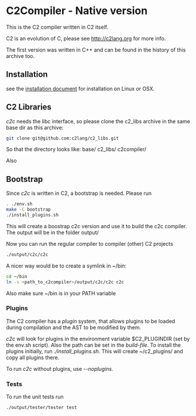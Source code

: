 
# C2Compiler - Native version

This is the C2 compiler written in C2 itself.

C2 is an evolution of C, please see http://c2lang.org for more info.

The first version was written in C++ and can be found in the history of
this archive too.


## Installation

see the [installation document](INSTALL.md) for installation on Linux or OSX.

## C2 Libraries

*c2c* needs the libc interface, so please clone the c2_libs archive in the same
base dir as this archive:
```bash
git clone git@github.com:c2lang/c2_libs.git
```

So that the directory looks like:
base/
    c2_libs/
    c2compiler/

Also 

## Bootstrap

Since *c2c* is written in C2, a bootstrap is needed. Please run

```bash
. ./env.sh
make -C bootstrap
./install_plugins.sh
```

This will create a boostrap c2c version and use it to build the c2c compiler.
The output will be in the folder output/

Now you can run the regular compiler to compiler (other) C2 projects

```bash
./output/c2c/c2c
```

A nicer way would be to create a symlink in ~/bin:
```bash
cd ~/bin
ln -s <path_to_c2compiler>/output/c2c/c2c c2c
```

Also make sure ~/bin is in your PATH variable

### Plugins
The C2 compiler has a _plugin_ system, that allows plugins to be loaded during
compilation and the AST to be modified by them.

*c2c* will look for plugins in the environment variable $C2_PLUGINDIR (set by the
env.sh script). Also the path can be set in the _build-file_. To install the plugins
initially, run *./install_plugins.sh*. This will create ~/c2_plugins/ and copy all
plugins there.

To run *c2c* without plugins, use _--noplugins_.


### Tests

To run the unit tests run

```bash
./output/tester/tester test
```



